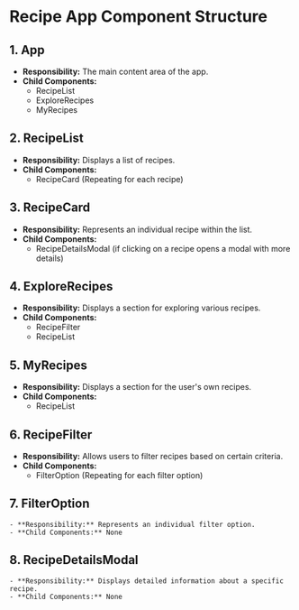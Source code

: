 # Recipe App Component Structure


## 1. App
   - **Responsibility:** The main content area of the app.
   - **Child Components:**
     - RecipeList
     - ExploreRecipes
     - MyRecipes

## 2. RecipeList
   - **Responsibility:** Displays a list of recipes.
   - **Child Components:**
     - RecipeCard (Repeating for each recipe)

## 3. RecipeCard
   - **Responsibility:** Represents an individual recipe within the list.
   - **Child Components:**
     - RecipeDetailsModal (if clicking on a recipe opens a modal with more details)

## 4. ExploreRecipes
   - **Responsibility:** Displays a section for exploring various recipes.
   - **Child Components:**
     - RecipeFilter
     - RecipeList

## 5. MyRecipes
   - **Responsibility:** Displays a section for the user's own recipes.
   - **Child Components:**
     - RecipeList

## 6. RecipeFilter
   - **Responsibility:** Allows users to filter recipes based on certain criteria.
   - **Child Components:**
     - FilterOption (Repeating for each filter option)

## 7. FilterOption
    - **Responsibility:** Represents an individual filter option.
    - **Child Components:** None

## 8. RecipeDetailsModal
    - **Responsibility:** Displays detailed information about a specific recipe.
    - **Child Components:** None
